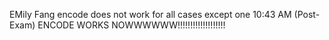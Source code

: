 EMily Fang
encode does not work for all cases except one
10:43 AM (Post-Exam) ENCODE WORKS NOWWWWWW!!!!!!!!!!!!!!!!!!!
